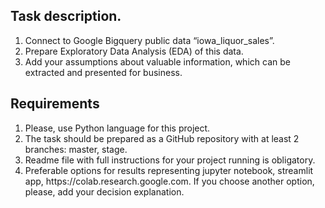 ## Task description. 

<ol>
  <li>Connect to Google Bigquery public data “iowa_liquor_sales”.</li>
  <li>Prepare Exploratory Data Analysis (EDA) of this data.</li>
  <li>Add your assumptions about valuable information, which can be extracted and presented for business.</li>
</ol>

## Requirements

<ol>
  <li>Please, use Python language for this project.</li>
  <li>The task should be prepared as a GitHub repository with at least 2 branches: master, stage.</li>
  <li>Readme file with full instructions for your project running is obligatory.</li>
  <li>Preferable options for results representing jupyter notebook, streamlit app, https://colab.research.google.com. If you choose another option, please, add your decision explanation.</li>
</ol>
